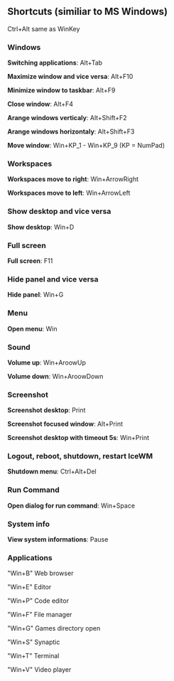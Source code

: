 ## Shortcuts (similiar to MS Windows)

Ctrl+Alt same as WinKey

### Windows

**Switching applications**: Alt+Tab

**Maximize window and vice versa**: Alt+F10

**Minimize window to taskbar**: Alt+F9

**Close window**: Alt+F4

**Arange windows verticaly**: Alt+Shift+F2

**Arange windows horizontaly**: Alt+Shift+F3

**Move window**: Win+KP_1 - Win+KP_9 (KP = NumPad) 

### Workspaces

**Workspaces move to right**: Win+ArrowRight

**Workspaces move to left**: Win+ArrowLeft

### Show desktop and vice versa

**Show desktop**: Win+D

### Full screen

**Full screen**: F11

### Hide panel and vice versa

**Hide panel**: Win+G

### Menu

**Open menu**: Win

### Sound

**Volume up**: Win+AroowUp

**Volume down**: Win+AroowDown

### Screenshot

**Screenshot desktop**: Print

**Screenshot focused window**: Alt+Print

**Screenshot desktop with timeout 5s**: Win+Print

### Logout, reboot, shutdown, restart IceWM

**Shutdown menu**: Ctrl+Alt+Del

### Run Command

**Open dialog for run command**: Win+Space

### System info

**View system informations**: Pause

### Applications

"Win+B"		Web browser

"Win+E"		Editor

"Win+P"		Code editor

"Win+F"		File manager

"Win+G"    Games directory open

"Win+S"		Synaptic

"Win+T"		Terminal

"Win+V"    Video player
